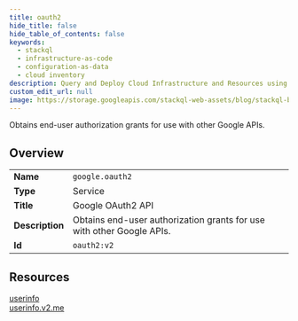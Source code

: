 ```yaml
---
title: oauth2
hide_title: false
hide_table_of_contents: false
keywords:
  - stackql
  - infrastructure-as-code
  - configuration-as-data
  - cloud inventory
description: Query and Deploy Cloud Infrastructure and Resources using SQL
custom_edit_url: null
image: https://storage.googleapis.com/stackql-web-assets/blog/stackql-blog-post-featured-image.png
---
```

Obtains end-user authorization grants for use with other Google APIs.  
    

## Overview
<table><tbody>
<tr><td><b>Name</b></td><td><code>google.oauth2</code></td></tr>
<tr><td><b>Type</b></td><td>Service</td></tr>
<tr><td><b>Title</b></td><td>Google OAuth2 API</td></tr>
<tr><td><b>Description</b></td><td>Obtains end-user authorization grants for use with other Google APIs.</td></tr>
<tr><td><b>Id</b></td><td><code>oauth2:v2</code></td></tr>
</tbody></table>

## Resources
<div class="row">
<div class="providerDocColumn">
<a href="/providers/google/oauth2/userinfo/">userinfo</a><br />
</div>
<div class="providerDocColumn">
<a href="/providers/google/oauth2/userinfo.v2.me/">userinfo.v2.me</a><br />
</div>
</div>
